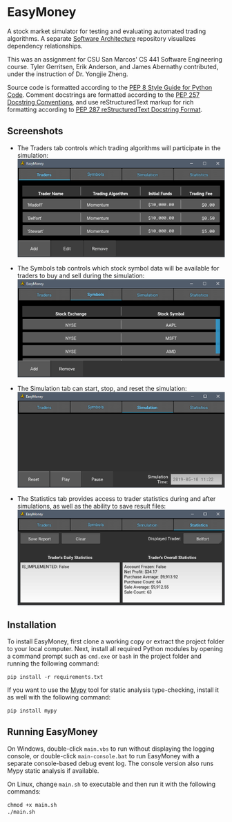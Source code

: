 # EasyMoney

A stock market simulator for testing and evaluating automated trading
algorithms. A separate [Software Architecture](
https://bitbucket.org/csusm-easymoney/software-architecture/) repository
visualizes dependency relationships.

This was an assignment for CSU San Marcos' CS 441 Software Engineering course.
Tyler Gerritsen, Erik Anderson, and James Abernathy contributed, under the
instruction of Dr. Yongjie Zheng.

Source code is formatted according to the [PEP 8 Style Guide for Python Code](
https://www.python.org/dev/peps/pep-0008/ ). Comment docstrings are formatted
according to the [PEP 257 Docstring Conventions](
https://www.python.org/dev/peps/pep-0257/ ), and use reStructuredText markup
for rich formatting according to [PEP 287 reStructuredText Docstring Format](
https://www.python.org/dev/peps/pep-0287/ ).


## Screenshots
*   The Traders tab controls which trading algorithms will participate in the
    simulation:
    ![EasyMoney's Traders tab with a table listing participating traders](
        ./Pictures/WindowView%20Traders%20Tab.png)

*   The Symbols tab controls which stock symbol data will be available for
    traders to buy and sell during the simulation:
    ![EasyMoney's Symbols tab with a table listing imported stock symbols](
        ./Pictures/WindowView%20Symbols%20Tab.png)

*   The Simulation tab can start, stop, and reset the simulation:
    ![EasyMoney's Simulation tab with buttons to control the simulation](
        ./Pictures/WindowView%20Simulation%20Tab.png)

*   The Statistics tab provides access to trader statistics during and after
    simulations, as well as the ability to save result files:
    ![EasyMoney's Statistics tab displaying a trader's simulated performance](
        ./Pictures/WindowView%20Statistics%20Tab.png)


## Installation

To install EasyMoney, first clone a working copy or extract the project folder
to your local computer. Next, install all required Python modules by opening
a command prompt such as `cmd.exe` or `bash` in the project folder and running
the following command:
```
pip install -r requirements.txt
```

If you want to use the [Mypy]( http://mypy-lang.org/ ) tool for static analysis
type-checking, install it as well with the following command:
```
pip install mypy
```


## Running EasyMoney

On Windows, double-click `main.vbs` to run without displaying the logging
console, or double-click `main-console.bat` to run EasyMoney with a separate
console-based debug event log. The console version also runs Mypy static
analysis if available.

On Linux, change `main.sh` to executable and then run it with the following
commands:
```
chmod +x main.sh
./main.sh
```

